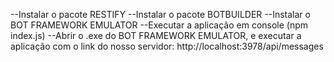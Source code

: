 --Instalar o pacote RESTIFY
--Instalar o pacote BOTBUILDER
--Instalar o BOT FRAMEWORK EMULATOR
--Executar a aplicação em console (npm index.js)
--Abrir o .exe do BOT FRAMEWORK EMULATOR, e executar a aplicação com o link do nosso servidor:
http://localhost:3978/api/messages